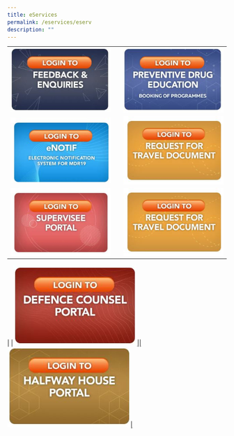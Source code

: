 ```yaml
---
title: eServices
permalink: /eservices/eserv
description: ""
---
```

|  |  | |
| -------- | -------- | -------- |
| <a href="https://www.eservices.cnb.gov.sg/feedback/" target="Blank"> ![](/images/e-service%20feedbacks.jpg)  |  | <a href="https://www.eservices.cnb.gov.sg/pde/"> ![](/images/e-service%20Preventive%20Drug%20Education.jpg) 
|<a href="https://licence1.business.gov.sg/feportal/web/frontier/home"> ![](/images/e-service%20eNOTIF.jpg)|    | <a href="https://www.eservices.cnb.gov.sg/travel/"> ![](/images/e-service%20Request%20for%20travel%20document.jpg)
|<a href="https://www.eservices.cnb.gov.sg/supervisee/"> ![](/images/e-service%20Supervisee%20Portal.jpg) ||<a href="https://www.eservices.cnb.gov.sg/travel/"> ![](/images/e-service%20Request%20for%20travel%20document.jpg)
|
|<a href="https://www.eservices.cnb.gov.sg/dc/">![](/images/e-service%20defence%20counsel%20portal.jpg)||<a href="(https://www.eservices.cnb.gov.sg/hwh/">![](/images/e-service%20Halfway%20house.jpg)|